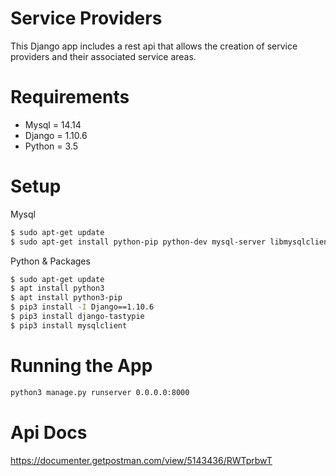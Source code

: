 # Service Providers

This Django app includes a rest api that allows the creation of service providers and their associated service areas.

# Requirements

  - Mysql = 14.14
  - Django = 1.10.6
  - Python = 3.5

# Setup

  Mysql
```sh
$ sudo apt-get update
$ sudo apt-get install python-pip python-dev mysql-server libmysqlclient-dev
```

Python & Packages
```sh
$ sudo apt-get update
$ apt install python3
$ apt install python3-pip
$ pip3 install -I Django==1.10.6
$ pip3 install django-tastypie
$ pip3 install mysqlclient
 ```


# Running the App
```sh
python3 manage.py runserver 0.0.0.0:8000
```

# Api Docs 
https://documenter.getpostman.com/view/5143436/RWTprbwT
